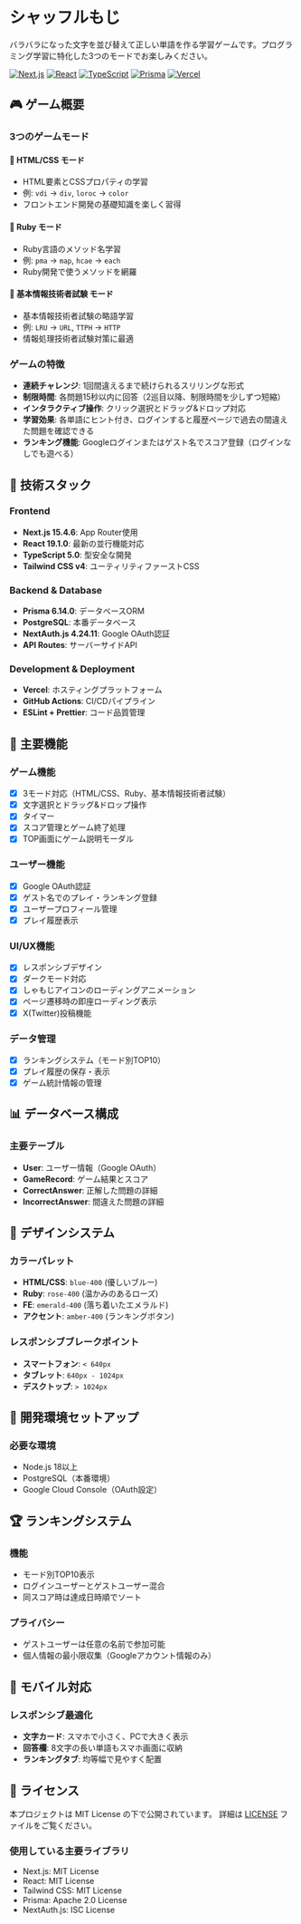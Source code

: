 # シャッフルもじ

バラバラになった文字を並び替えて正しい単語を作る学習ゲームです。プログラミング学習に特化した3つのモードでお楽しみください。

[![Next.js](https://img.shields.io/badge/Next.js-15.4.6-black)](https://nextjs.org/)
[![React](https://img.shields.io/badge/React-19.1.0-blue)](https://reactjs.org/)
[![TypeScript](https://img.shields.io/badge/TypeScript-5.0-blue)](https://www.typescriptlang.org/)
[![Prisma](https://img.shields.io/badge/Prisma-6.14.0-green)](https://www.prisma.io/)
[![Vercel](https://img.shields.io/badge/Deploy-Vercel-black)](https://vercel.com/)

## 🎮 ゲーム概要

### 3つのゲームモード

#### 📘 HTML/CSS モード
- HTML要素とCSSプロパティの学習
- 例: `vdi` → `div`, `loroc` → `color`
- フロントエンド開発の基礎知識を楽しく習得

#### 💎 Ruby モード
- Ruby言語のメソッド名学習
- 例: `pma` → `map`, `hcae` → `each`
- Ruby開発で使うメソッドを網羅

#### 🎯 基本情報技術者試験 モード
- 基本情報技術者試験の略語学習
- 例: `LRU` → `URL`, `TTPH` → `HTTP`
- 情報処理技術者試験対策に最適

### ゲームの特徴

- **連続チャレンジ**: 1回間違えるまで続けられるスリリングな形式
- **制限時間**: 各問題15秒以内に回答（2巡目以降、制限時間を少しずつ短縮）
- **インタラクティブ操作**: クリック選択とドラッグ&ドロップ対応
- **学習効果**: 各単語にヒント付き、ログインすると履歴ページで過去の間違えた問題を確認できる
- **ランキング機能**: Googleログインまたはゲスト名でスコア登録（ログインなしでも遊べる）

## 🚀 技術スタック

### Frontend
- **Next.js 15.4.6**: App Router使用
- **React 19.1.0**: 最新の並行機能対応
- **TypeScript 5.0**: 型安全な開発
- **Tailwind CSS v4**: ユーティリティファーストCSS

### Backend & Database
- **Prisma 6.14.0**: データベースORM
- **PostgreSQL**: 本番データベース
- **NextAuth.js 4.24.11**: Google OAuth認証
- **API Routes**: サーバーサイドAPI

### Development & Deployment
- **Vercel**: ホスティングプラットフォーム
- **GitHub Actions**: CI/CDパイプライン
- **ESLint + Prettier**: コード品質管理

## 🎯 主要機能

### ゲーム機能
- [x] 3モード対応（HTML/CSS、Ruby、基本情報技術者試験）
- [x] 文字選択とドラッグ&ドロップ操作
- [x] タイマー
- [x] スコア管理とゲーム終了処理
- [x] TOP画面にゲーム説明モーダル

### ユーザー機能
- [x] Google OAuth認証
- [x] ゲスト名でのプレイ・ランキング登録
- [x] ユーザープロフィール管理
- [x] プレイ履歴表示

### UI/UX機能
- [x] レスポンシブデザイン
- [x] ダークモード対応
- [x] しゃもじアイコンのローディングアニメーション
- [x] ページ遷移時の即座ローディング表示
- [x] X(Twitter)投稿機能

### データ管理
- [x] ランキングシステム（モード別TOP10）
- [x] プレイ履歴の保存・表示
- [x] ゲーム統計情報の管理

## 📊 データベース構成

### 主要テーブル
- **User**: ユーザー情報（Google OAuth）
- **GameRecord**: ゲーム結果とスコア
- **CorrectAnswer**: 正解した問題の詳細
- **IncorrectAnswer**: 間違えた問題の詳細

## 🎨 デザインシステム

### カラーパレット
- **HTML/CSS**: `blue-400` (優しいブルー)
- **Ruby**: `rose-400` (温かみのあるローズ)
- **FE**: `emerald-400` (落ち着いたエメラルド)
- **アクセント**: `amber-400` (ランキングボタン)

### レスポンシブブレークポイント
- **スマートフォン**: `< 640px`
- **タブレット**: `640px - 1024px`
- **デスクトップ**: `> 1024px`

## 🔧 開発環境セットアップ

### 必要な環境
- Node.js 18以上
- PostgreSQL（本番環境）
- Google Cloud Console（OAuth設定）


## 🏆 ランキングシステム

### 機能
- モード別TOP10表示
- ログインユーザーとゲストユーザー混合
- 同スコア時は達成日時順でソート

### プライバシー
- ゲストユーザーは任意の名前で参加可能
- 個人情報の最小限収集（Googleアカウント情報のみ）

## 📱 モバイル対応

### レスポンシブ最適化
- **文字カード**: スマホで小さく、PCで大きく表示
- **回答欄**: 8文字の長い単語もスマホ画面に収納
- **ランキングタブ**: 均等幅で見やすく配置


## 📄 ライセンス

本プロジェクトは MIT License の下で公開されています。
詳細は [LICENSE](./LICENSE) ファイルをご覧ください。

### 使用している主要ライブラリ
- Next.js: MIT License
- React: MIT License
- Tailwind CSS: MIT License
- Prisma: Apache 2.0 License
- NextAuth.js: ISC License
